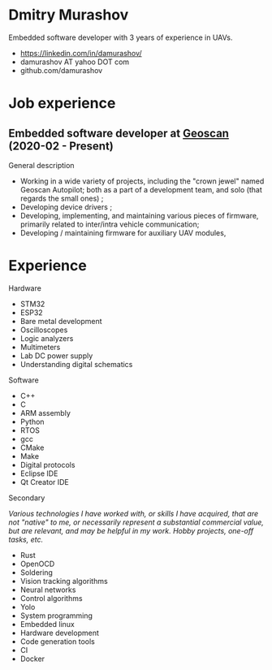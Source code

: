 # Dmitry Murashov

Embedded software developer with 3 years of experience in UAVs.

- https://linkedin.com/in/damurashov/
- damurashov AT yahoo DOT com
- github.com/damurashov

# Job experience

## Embedded software developer at [Geoscan](geoscan.aero) (2020-02 - Present)

General description

- Working in a wide variety of projects, including the "crown jewel" named
  Geoscan Autopilot; both as a part of a development team, and solo (that
  regards the small ones) ;
- Developing device drivers ;
- Developing, implementing, and maintaining various pieces of firmware,
  primarily related to inter/intra vehicle communication;
- Developing / maintaining firmware for auxiliary UAV modules,

# Experience

Hardware

- STM32
- ESP32
- Bare metal development
- Oscilloscopes
- Logic analyzers
- Multimeters
- Lab DC power supply
- Understanding digital schematics

Software

- C++
- C
- ARM assembly
- Python
- RTOS
- gcc
- CMake
- Make
- Digital protocols
- Eclipse IDE
- Qt Creator IDE

Secondary

*Various technologies I have worked with, or skills I have acquired, that are
not "native" to me, or necessarily represent a substantial commercial value,
but are relevant, and may be helpful in my work. Hobby projects, one-off tasks,
etc.*

- Rust
- OpenOCD
- Soldering
- Vision tracking algorithms
- Neural networks
- Control algorithms
- Yolo
- System programming
- Embedded linux
- Hardware development
- Code generation tools
- CI
- Docker
